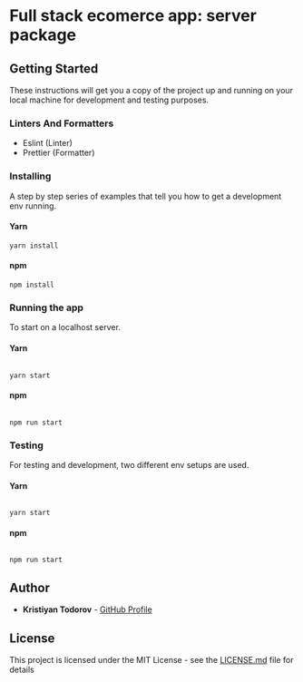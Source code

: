 # Full stack ecomerce app: server package

## Getting Started

These instructions will get you a copy of the project up and running on your local machine for development and testing purposes.

### Linters And Formatters

- Eslint (Linter)
- Prettier (Formatter)

### Installing

A step by step series of examples that tell you how to get a development env running.

#### Yarn

```
yarn install
```

#### npm

```
npm install
```

### Running the app

To start on a localhost server.

#### Yarn

```

yarn start

```

#### npm

```

npm run start

```

### Testing

For testing and development, two different env setups are used.

#### Yarn

```

yarn start

```

#### npm

```

npm run start

```

## Author

- **Kristiyan Todorov** - [GitHub Profile](https://github.com/krisScript)

## License

This project is licensed under the MIT License - see the [LICENSE.md](LICENSE.md) file for details
